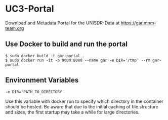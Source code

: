 # UC3-Portal

Download and Metadata Portal for the UNISDR-Data at https://gar.mnm-team.org

## Use Docker to build and run the portal

```
$ sudo docker build -t gar-portal . 
$ sudo docker run -it -p 9000:8080 --name gar -e DIR='/tmp' --rm gar-portal

```
## Environment Variables

```
-e DIR='PATH_TO_DIRECTORY'

```

Use this variable with docker run to specify which directory in the container
should be hosted. Be aware that due to the initial caching of file structure
and sizes, the first startup may take a while for large directories.
